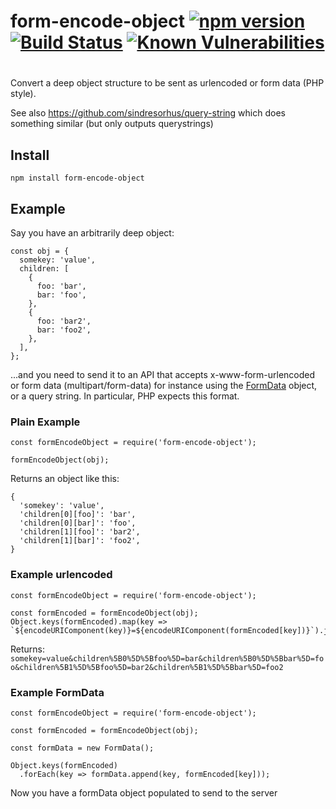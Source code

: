# form-encode-object [![npm version](https://badge.fury.io/js/form-encode-object.svg)](https://badge.fury.io/js/form-encode-object) [![Build Status](https://travis-ci.org/mifi/form-encode-object.svg?branch=master)](https://travis-ci.org/mifi/form-encode-object) [![Known Vulnerabilities](https://snyk.io/test/github/mifi/form-encode-object/badge.svg)](https://snyk.io/test/github/mifi/form-encode-object)

#

Convert a deep object structure to be sent as urlencoded or form data (PHP style).

See also https://github.com/sindresorhus/query-string which does something similar (but only outputs querystrings)

## Install

```
npm install form-encode-object
```

## Example

Say you have an arbitrarily deep object:

```
const obj = {
  somekey: 'value',
  children: [
    {
      foo: 'bar',
      bar: 'foo',
    },
    {
      foo: 'bar2',
      bar: 'foo2',
    },
  ],
};
```

...and you need to send it to an API that accepts x-www-form-urlencoded or form data (multipart/form-data) for instance using the [FormData](https://developer.mozilla.org/en-US/docs/Web/API/FormData) object, or a query string. In particular, PHP expects this format.

### Plain Example
```
const formEncodeObject = require('form-encode-object');

formEncodeObject(obj);
```
Returns an object like this:
```
{
  'somekey': 'value',
  'children[0][foo]': 'bar',
  'children[0][bar]': 'foo',
  'children[1][foo]': 'bar2',
  'children[1][bar]': 'foo2',
}
```

### Example urlencoded
```
const formEncodeObject = require('form-encode-object');

const formEncoded = formEncodeObject(obj);
Object.keys(formEncoded).map(key => `${encodeURIComponent(key)}=${encodeURIComponent(formEncoded[key])}`).join('&');
```
Returns: `somekey=value&children%5B0%5D%5Bfoo%5D=bar&children%5B0%5D%5Bbar%5D=foo&children%5B1%5D%5Bfoo%5D=bar2&children%5B1%5D%5Bbar%5D=foo2`


### Example FormData
```
const formEncodeObject = require('form-encode-object');

const formEncoded = formEncodeObject(obj);

const formData = new FormData();

Object.keys(formEncoded)
  .forEach(key => formData.append(key, formEncoded[key]));
```
Now you have a formData object populated to send to the server
